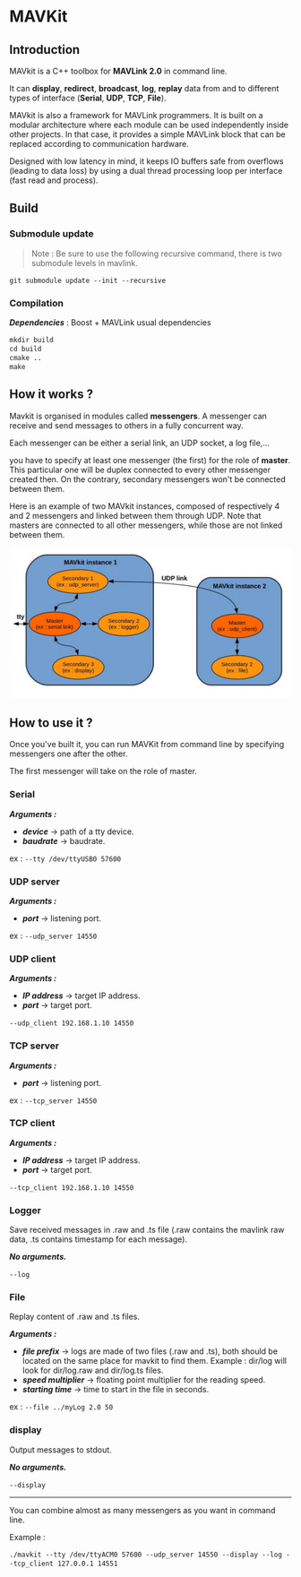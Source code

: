 # MAVKit

## Introduction

MAVkit is a C++ toolbox for **MAVLink 2.0** in command line.

 It can **display**, **redirect**, **broadcast**, **log**, **replay** data from and to different types of interface (**Serial**, **UDP**, **TCP**, **File**).

MAVkit is also a framework for MAVLink programmers.
It is built on a modular architecture where each module can be used independently inside other projects.
In that case, it provides a simple MAVLink block that can be replaced according to communication hardware.

Designed with low latency in mind, it keeps IO buffers safe from overflows (leading to data loss) by using a dual thread processing loop per interface (fast read and process).

## Build

### Submodule update
>Note : Be sure to use the following recursive command, there is two submodule levels in mavlink.

```Shell
git submodule update --init --recursive
```

### Compilation
***Dependencies*** : Boost + MAVLink usual dependencies

```shell
mkdir build
cd build
cmake ..
make
```

## How it works ?

Mavkit is organised in modules called **messengers**. A messenger can receive and send messages to others in a fully concurrent way.

Each messenger can be either a serial link, an UDP socket, a log file,...

you have to specify at least one messenger (the first) for the role of **master**.
This particular one will be duplex connected to every other messenger created then.
On the contrary, secondary messengers won't be connected between them.

Here is an example of two MAVkit instances, composed of respectively 4 and 2 messengers and linked between them through UDP. Note that masters are connected to all other messengers, while those are not linked between them.

<img src="/docs/mavkit_interfaces.jpg" />

## How to use it ?

Once you've built it, you can run MAVKit from command line by specifying messengers one after the other.

The first messenger will take on the role of master.

### Serial
***Arguments :***
* ***device*** -> path of a tty device.
* ***baudrate*** -> baudrate.

ex : `--tty /dev/ttyUSB0 57600`

### UDP server
***Arguments :***
* ***port*** -> listening port.

ex : `--udp_server 14550`

### UDP client
***Arguments :***
* ***IP address*** -> target IP address.
* ***port*** -> target port.

`--udp_client 192.168.1.10 14550`

### TCP server
***Arguments :***
* ***port*** -> listening port.

ex : `--tcp_server 14550`

### TCP client
***Arguments :***
* ***IP address*** -> target IP address.
* ***port*** -> target port.

`--tcp_client 192.168.1.10 14550`

### Logger
Save received messages in .raw and .ts file (.raw contains the mavlink raw data, .ts contains timestamp for each message).

***No arguments.***

`--log`

### File
Replay content of .raw and .ts files.

***Arguments :***
* ***file prefix*** -> logs are made of two files (.raw and .ts), both should be located on the same place for mavkit to find them. Example : dir/log will look for dir/log.raw and dir/log.ts files.
* ***speed multiplier*** -> floating point multiplier for the reading speed.
* ***starting time*** -> time to start in the file in seconds.

ex : `--file ../myLog 2.0 50`

### display
Output messages to stdout.

***No arguments.***

`--display`

---
You can combine almost as many messengers as you want in command line.

Example :

```Shell
./mavkit --tty /dev/ttyACM0 57600 --udp_server 14550 --display --log --tcp_client 127.0.0.1 14551
```

